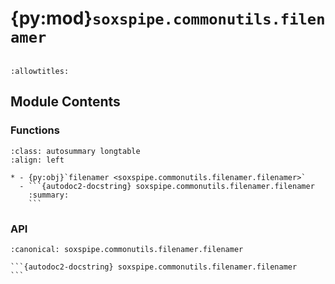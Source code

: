 # {py:mod}`soxspipe.commonutils.filenamer`

```{py:module} soxspipe.commonutils.filenamer
```

```{autodoc2-docstring} soxspipe.commonutils.filenamer
:allowtitles:
```

## Module Contents

### Functions

````{list-table}
:class: autosummary longtable
:align: left

* - {py:obj}`filenamer <soxspipe.commonutils.filenamer.filenamer>`
  - ```{autodoc2-docstring} soxspipe.commonutils.filenamer.filenamer
    :summary:
    ```
````

### API

````{py:function} filenamer(log, frame, keywordLookup=False, detectorLookup=False, settings=False)
:canonical: soxspipe.commonutils.filenamer.filenamer

```{autodoc2-docstring} soxspipe.commonutils.filenamer.filenamer
```
````
